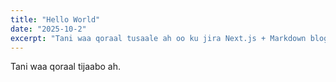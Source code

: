 ```yaml
---
title: "Hello World"
date: "2025-10-2"
excerpt: "Tani waa qoraal tusaale ah oo ku jira Next.js + Markdown blog."
---
```


 Tani waa qoraal tijaabo ah.
